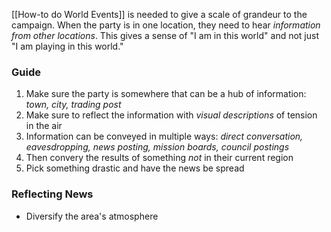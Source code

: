 [[How-to do World Events]] is needed to give a scale of grandeur to the campaign. When the party is in one location, they need to hear *information from other locations*. This gives a sense of "I am in this world" and not just "I am playing in this world."

### Guide
1. Make sure the party is somewhere that can be a hub of information: *town, city, trading post*
2. Make sure to reflect the information with *visual descriptions* of tension in the air
3. Information can be conveyed in multiple ways: *direct conversation, eavesdropping, news posting, mission boards, council postings*
4. Then convery the results of something *not* in their current region
5. Pick something drastic and have the news be spread

### Reflecting News
- Diversify the area's atmosphere